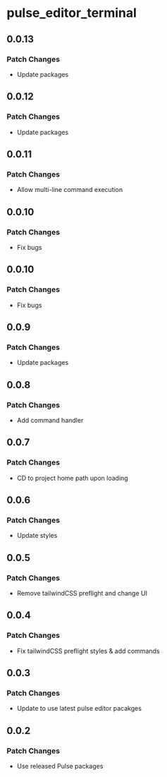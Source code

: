 # pulse_editor_terminal

## 0.0.13

### Patch Changes

- Update packages

## 0.0.12

### Patch Changes

- Update packages

## 0.0.11

### Patch Changes

- Allow multi-line command execution

## 0.0.10

### Patch Changes

- Fix bugs

## 0.0.10

### Patch Changes

- Fix bugs

## 0.0.9

### Patch Changes

- Update packages

## 0.0.8

### Patch Changes

- Add command handler

## 0.0.7

### Patch Changes

- CD to project home path upon loading

## 0.0.6

### Patch Changes

- Update styles

## 0.0.5

### Patch Changes

- Remove tailwindCSS preflight and change UI

## 0.0.4

### Patch Changes

- Fix tailwindCSS preflight styles & add commands

## 0.0.3

### Patch Changes

- Update to use latest pulse editor pacakges

## 0.0.2

### Patch Changes

- Use released Pulse packages
